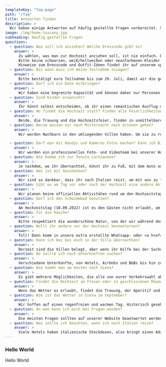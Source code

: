 ```yaml
---
templateKey: "faq-page"
path: "/faq"
title: Antworten finden
description: >
  Wir haben einige Antworten auf häufig gestellte Fragen vorbereitet. Schaut sie euch ruhig an, und wenn noch etwas unklar ist, könnt ihr das Kontaktformular benutzen oder uns direkt kontaktieren.
image: /img/home-tuscany.jpg
subheading: Häufig gestellte Fragen
questions:
  - question: Was soll ich anziehen? Welche Dresscode gibt es?
    answer: >
      Zu wählen, was man zur Hochzeit anziehen soll, ist nie einfach. Deshalb haben wir den Dresscode für die Hochzeit als Gartenparty definiert - denkt an etwas, das hübsch, aber nicht zu formell ist und gleichzeitig dem Ort und der Art der Feier entspricht. Also bitte keine Jeans oder Shorts und ein T-Shirt tragen. Das Wetter sollte warm sein, so dass leichte und fließende Sommerkleider oder Jumpsuits für Frauen und helle oder kombinierte Anzüge für Männer eine perfekte Wahl sein sollten.<br><br>
      Bitte keine schwarzen, weiß/hellweißen oder neonfarbenen Kleider tragen. Wenn möglich, wählen Sie etwas, das von der toskanischen Landschaft oder erdigen Farben inspiriert ist. Nehmt außerdem etwas mit, das ihr am Abend anziehen könnt, denn es könnte kühl werden. Das Gelände ist teilweise uneben, daher sollten Mädchen Blockabsätze, Wedges, Sandalen oder flache Schuhe tragen, und Jungs, wenn ihr wollt, könnt ihr eure offiziellen Schuhe gegen etwas Bequemeres tauschen. 😄<br><br> 
      Hinweise zum Dresscode und Outfit-Ideen findet ihr auf unserem speziellen <a href="https://pin.it/1mYdkGt" target="_blank"> Pinterest Board</a> 🕺 💃.
  - question: Bis wann muss ich meine Teilnahme zusagen?
    answer: >
      Bitte bestätigt eure Teilnahme bis zum 29. Juli, damit wir die genaue Anzahl der Gäste ermitteln können. Wir haben auch Verständnis dafür, dass es zu unvorhergesehenen Situationen kommen kann, und wenn dies der Fall ist, bitten wir um eine schnellstmögliche Benachrichtigung. 😄
  - question: Darf ich ein Date mitbringen?
    answer: >
      Wir haben eine begrenzte Kapazität und können daher nur Personen zulassen, deren Namen auf den Einladungen stehen. 🥹
  - question: Sind Kinder erwünscht?
    answer: >
      Ihr könnt selbst entscheiden, ob ihr einen romantischen Ausflug mit eurer Partnerin oder eurem Partner machen und eure Kinder bei den Großeltern lassen wollt oder ob ihr als Familie kommen wollt - so oder so freuen wir uns auf euch! Wir bitten nur darum, dass ihr in den wichtigen Momenten wie der Zeremonie oder dem ersten Tanz aufpasst, damit eure Kinder den Ablauf nicht stören.
  - question: Wo findet die Hochzeit statt? Finden alle Feierlichkeiten an demselben Ort statt?
    answer: >
      Beide, die Trauung und die Hochzeitsfeier, finden in unmittelbarer Nähe auf dem Gelände der Tenuta Larnianone statt. Die Zeremonie findet im Garten der Villa Ca' Nova Sud statt und der Hochzeitsempfang im Garten der Villa Colombaio im Hinterhof. Nach Mitternacht wird die Feier ins Haus verlegt. 💃
  - question: Warum müssen wir nach Mitternacht nach drinnen gehen?
    answer: >
      Wir werden Nachbarn in den umliegenden Villen haben. Um sie zu respektieren und die Party fortsetzen zu können, müssen wir uns nach drinnen begeben. Wenn ihr nach Mitternacht rausgehen müsst, um Luft zu schnappen, zu rauchen oder zu quatschen, versucht bitte den Vorgarten zu benutzen und haltet die Lautstärke eurer Gespräche niedrig. Wenn wir uns nicht an diese Regeln halten, wird die Party von den Villenbesitzern gestoppt. 🔈

  - question: Darf man mit Handys und Kameras Fotos machen? Kann ich Bilder und Stories auf Social Media posten?
    answer: >
      Wir werden ein professionelles Foto- und Videoteam bei unserer Hochzeit haben, daher bitten wir euch, <b>keine Fotos oder Filme während der Trauung zu machen.</b>.🚫&nbsp; Wir möchten, dass ihr den Moment in der Echtzeit miterlebt und nicht über den Bildschirm, besonders nach all den Online-Hochzeiten im Jahr 2020. Es ist wichtig für uns, eure Gesichter und Blicke zu sehen und uns in Erinnerung zu behalten, während wir zum Altar gehen. Wir wollen wirklich nicht, dass eure Gesichter auf den Bildern unseres Teams von einem Smartphone verdeckt werden, denn wir wollen diese Bilder auch noch in 10, 20 oder 50 Jahren anschauen und euer Lächeln, eure Tränen und all eure Emotionen sehen. 📵&nbsp;Nach der Zeremonie während des Aperitifs und des Hochzeitsfeiers könnt ihr eure Handys oder Kameras herausnehmen und Fotos und Videos aufnehmen und online stellen. Wenn ihr etwas auf Social Media postet, markiert uns bitte. 📷
  - question: Wie komme ich zur Tenuta Larnianone?
    answer: >
      Je nachdem, wo ihr übernachtet, könnt ihr zu Fuß, mit dem Auto oder mit selbst organisierten Fahrdiensten kommen. Da wir nur eine begrenzte Anzahl von Parkplätzen haben (ca. 10 Autos passen hinein), versucht bitte, mit jemandem zusammen zu fahren oder einen externen Transport zu organisieren. Da es in Siena kein Uber gibt und der Taxiservice nicht der zuverlässigste ist, vor allem zu später Stunde, empfehlen wir euch dringend, einen Service zu kontaktieren, zum Beispiel Sartini Siena, um eine Fahrt zur und von der Party zu organisieren.
  - question: Was ist mit Geschenken?
    answer: >
      Wir sind so dankbar, dass ihr nach Italien reist, um mit uns zu feiern. Dass ihr den Tag mit uns verbringt, ist das einzige Geschenk, das wir brauchen. 💝
  - question: Gibt es am Tag vor oder nach der Hochzeit eine andere Aktivität?
    answer: >
      Wir planen keine offiziellen Aktivitäten rund um den Hochzeitstag, aber in den Tagen rund um die Hochzeit kann es immer Leute geben, die fragen, ob jemand an einer Aktivität wie Reiten + Weinprobe teilnehmen möchte, also haltet unsere Facebook-Gruppe im Auge und haltet die Whatsapp-Benachrichtigungen aktiv. 🎉
  - question: Darf ich den Schwimmbad benutzen?
    answer: >
      Am Hochzeitstag (10.09.2022) ist es den Gästen nicht erlaubt, am Pool zu sitzen oder zu stehen oder ihn zu benutzen. 🚫&nbsp Bitte haltet euch vom poolbereich fern und genießt alle Getränke und Unterhaltungen im Garten. An allen anderen Tagen können die Gäste der Tenuta Larnianone den gemeinsamen Pool zwischen der Villa Colombaio und der Villa Ca' Nova Sud nutzen. 🏊
  - question: Für die Raucher
    answer: >
      Bitte respektiert die wunderschöne Natur, von der wir während des Aufenthalts auf der Tenuta Larnianone und während des Hochzeitstages umgeben sein werden. Haltet den Ort sauber und benutzt Aschenbecher, um die Kippen zu entsorgen. Bitte, bitte werft sie nicht auf den Erdboden oder in die Felder. Falls ihr in der Tenuta Larnianone übernachtet, ist das Rauchen von Zigaretten oder E-Zigaretten in den Innenräumen verboten. 🚬
  - question: Wollt ihr andere vor der Hochzeit kennenlernen?
    answer: >
      Toll! Dann komm in unsere extra erstellte Whatsapp- oder <a href="https://www.facebook.com/groups/1435542876905661" target="_blank">Facebook-Gruppe</a>! Dort könnt ihr andere Gäste kennenlernen, als größere Gruppe gemeinsam Fahrten organisieren/buchen, gemeinsam eine Unterkunft mieten, einen Reisepartner finden oder einfach eure Fragen, Nachrichten und Bilder teilen. 😄
  - question: Kann ich bei bei euch in der Villa übernachten?
    answer: >
      Derzeit sind die Villen belegt, aber wenn ihr Hilfe bei der Suche nach einer Unterkunft braucht, wendet euch an uns, und wir werden versuchen, euch zu helfen. 🏡
  - question: Wo sollte ich nach Unterkünften suchen?
    answer: >
      Verschiedene Unterkünfte, von Hotels, Airbnbs und B&Bs bis hin zu Agriturismos, können innerhalb einer 30-minütigen Fahrt von unserem Hochzeitsort in den umliegenden Dörfern oder in Siena gefunden werden. Weitere Hinweise findet ihr auf unserer <a href="/en/accommodation">Unterkunftsseite</a>. 🛏️
  - question: Wie kommt man am besten nach Siena?
    answer: >
      Es gibt mehrere Möglichkeiten, die alle von eurer Verkehrswahl abhängen. Wenn ihr nicht den ganzen Weg mit dem Auto fahren wollt, empfehlen wir euch, zu einem der folgenden Flughäfen zu fliegen (prüft, ob ihr eine günstige Ryanair-Verbindung habt!) Florenz, Bologna oder Pisa und von dort aus entweder ein Auto zu mieten (wählt ein kleineres aus, denn die italienischen Straßen, vor allem auf dem Land und in den Städten, sind wirklich eng!) oder einen Zug oder Bus nach Siena zu nehmen. Wenn ihr Zeit habt oder euren Urlaub im Zeitraum um unsere Hochzeit herum geplant habt, könnt ihr euch unsere Empfehlungen für <a href="/de/activities">Aktivitäten</a> ansehen. 🚗
  - question: Findet die Hochzeit im Freien oder in geschlossenen Räumen statt?
    answer: >
      Wenn das Wetter es erlaubt, findet die Trauung, der Aperitif und die Hochzeitsfeier im Freien statt, bei Regen ziehen wir in ein Außenzelt mit Tanzfläche innerhalb der Villa um. ☀️
  - question: Wie ist das Wetter in Siena im September?
    answer: >
      Wir hoffen auf einen regenfreien und warmen Tag. Historisch gesehen ist das Wetter in Siena Mitte September schön und zuverlässig, mit einer durchschnittlichen Mindesttemperatur von 14,2°C und einer durchschnittlichen Tageshöchsttemperatur von 23,5°C. Es regnet im Durchschnitt an insgesamt 5 Tagen mit durchschnittlich 57 mm. Wir empfehlen, Sonnenschutzmittel und Mückenschutzmittel für unsere Hochzeit im Freien mitzubringen. 🌡️
  - question: An wen kann ich mich bei Fragen wenden?
    answer: >
      Die meisten Fragen sollten auf unserer Website beantwortet werden. Wenn ihr jedoch Probleme oder Fragen habt, auf die ihr hier keine Antwort findet, könnt ihr euch gerne an die Whatsapp- oder Facebook-Gruppe wenden oder uns direkt kontaktieren. Aufgrund intensiver Hochzeitsvorbereitungen und Reisen werden wir ab dem 05.09.2022 nur noch eingeschränkt antworten können, in diesem Fall kontaktiert bitte Arthur Chimeno (DE, EN) oder Zuzanna Lech (EN, PL). 🤙
  - question: Was sollte ich beachten, wenn ich nach Italien reise?
    answer: >
      Viele Hotels haben italienische Steckdosen, also bringt einen Adapter mit. Nehmt Sonnencreme und Mückenschutzmittel mit. Man kann mit 0,5‰ fahren, aber bitte seid verantwortungsbewusst und riskiert nicht zu fahren, wenn ihr euch nicht fit fühlt. Bestellt keine Pizza mit Ananas. 🤌
---
```


### Hello World

Hello World
